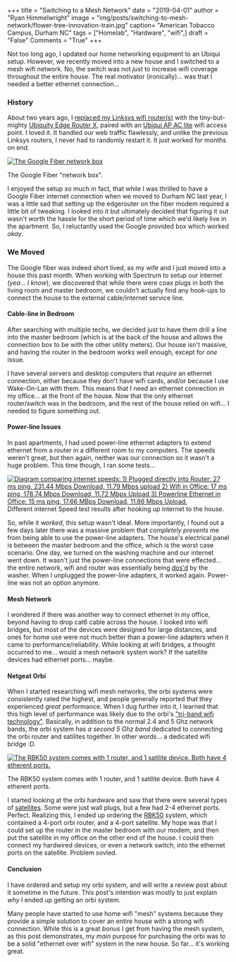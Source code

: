 +++
title  = "Switching to a Mesh Network"
date   = "2019-04-01"
author = "Ryan Himmelwright"
image  = "img/posts/switching-to-mesh-network/flower-tree-innovation-train.jpg"
caption= "American Tobacco Campus, Durham NC"
tags   = ["Homelab", "Hardware", "wifi",]
draft  = "False"
Comments = "True"
+++

Not too long ago, I updated our home networking equipment to an Ubiqui
setup. However, we recently moved into a new house and I switched to a
mesh wifi network. No, the switch was not *just* to increase wifi
coverage throughout the entire house. The real motivator
(ironically)... was that I needed a better ethernet connection...

<!--more-->

### History

About two years ago, I [replaced my Linksys wifi
router(s)](http://ryan.himmelwright.net/post/upgrading-network-to-ubiquiti/)
with the tiny-but-mighty [Ubiquity Edge Router
X](https://store.ui.com/products/edgerouter-x), paired with an [Ubiqui AP AC
lite](https://www.ui.com/unifi/unifi-ap-ac-lite/) wifi access point. I loved
it. It handled our web traffic flawlessly, and unlike the previous Linksys
routers, I never had to randomly restart it. It just worked for months on end.


<a href="/img/posts/switching-to-mesh-network/google-fiber-box.png"><img alt="The Google Fiber network box" src="/img/posts/switching-to-mesh-network/google-fiber-box.png" style="max-width: 100%;"/></a>
<div class="caption">The Google Fiber "network box".</div>

I enjoyed the setup *so* much in fact, that while I was thrilled to
have a Google Fiber internet connection when we moved to Durham NC
last year, I was a little sad that setting up the edgerouter on the
fiber modem required a little bit of tweaking. I looked into it
but ultimately decided that figuring it out wasn't worth the hassle
for the short period of time which we'd likely live in the
apartment. So, I reluctantly used the Google provided box which worked *okay*.

### We Moved
The Google fiber was indeed short lived, as my wife and I just moved
into a house this past month. When working with Spectrum to setup our
internet (*yea... I know*), we discovered that while there were coax
plugs in both the living room and master bedroom, we couldn't
actually find any hook-ups to connect the house to the external cable/internet
service line.

#### Cable-line in Bedroom
After searching with multiple techs, we decided just to have them
drill a line into the master bedroom (which is at the back of the
house and allows the connection box to be with the other utility
meters). Our house isn't massive, and having the router in the bedroom
works well enough, except for *one* issue.

I have several servers and desktop computers that *require* an
ethernet connection, either because they don't have wifi cards, and/or
because I use Wake-On-Lan with them. This means that I need an
ethernet connection in my office... at the front of the house. Now
that the only ethernet router/switch was in the bedroom, and the rest
of the house relied on wifi...  I needed to figure something out.

#### Power-line Issues
In past apartments, I had used power-line ethernet adapters to extend
ethernet from a router in a different room to my computers. The speeds
weren't great, but then again, neither was our connection so it wasn't
a huge problem. This time though, I ran some tests...


<a href="/img/posts/switching-to-mesh-network/internet-speed-comparison.png">
<img alt="Diagram comparing internet speeds: 1) Plugged directly into Router: 27 ms ping, 231.44 Mbps Download, 11.79 Mbps upload 2) Wifi in Office: 17 ms ping, 178.74 Mbps Download, 11.72 Mbps Upload 3) Powerline Ethernet in Office: 15 ms ping, 17.66 MBps Download, 11.86 Mbps Upload." src="/img/posts/switching-to-mesh-network/internet-speed-comparison.png" style="max-width: 100%;"/></a>

<div class="caption">Different internet Speed test results after hooking up
internet to the house.</div>

So, while it *worked*, this setup wasn't ideal. More importantly, I
found out a few days later there was a massive problem that
*completely prevents* me from being able to use the power-line
adapters. The house's electrical panel is between the master bedroom
and the office, which is the worst case scenario. One day, we turned
on the washing machine and our internet went down. It wasn't just the
power-line connections that were effected... the entire network, wifi
and router was essentially being
[dos'd](https://en.wikipedia.org/wiki/Denial-of-service_attack) by the
washer. When I unplugged the power-line adapters, it worked
again. Power-line was not an option anymore.

#### Mesh Network
I wondered if there was another way to connect ethernet in my office,
beyond having to drop cat6 cable across the house. I looked into wifi
bridges, but most of the devices were designed for large distances,
and ones for home use were not much better than a power-line adapters
when it came to performance/reliability. While looking at wifi
bridges, a thought occurred to me... would a mesh network system work?
If the satellite devices had ethernet ports... maybe.

#### Netgeat Orbi

When I started researching wifi mesh networks, the orbi systems were consistently
rated the highest, and people generally reported that they experienced *great*
performance. When I dug further into it, I learned that this high level of performance was
likely due to the orbi's ["tri-band wifi
technology"](https://www.netgear.com/landings/mesh-network/).
Basically, in addition to the normal 2.4 and 5 Ghz network bands, the orbi
system has *a second 5 Ghz band* dedicated to connecting the orbi router and
satilites together. In other words... a dedicated wifi bridge :D.

<a href="/img/posts/switching-to-mesh-network/rbk50.png"><img alt="The RBK50 system comes with 1 router, and 1 satilite
device. Both have 4 etherent ports." src="/img/posts/switching-to-mesh-network/rbk50.png" style="max-width: 100%;"/></a>
<div class="caption">The RBK50 system comes with 1 router, and 1 satilite
device. Both have 4 etherent ports.</div>


I started looking at the orbi hardware and saw that there were several
types of
[satellites](https://www.netgear.com/orbi/products.aspx#filter=.satellites-indoor%2C.satellites%2C.satellites-outdoor%2C.satellites).
Some were just wall plugs, but a few had 2-4 ethernet
ports. Perfect. Realizing this, I ended up ordering the
[RBK50](https://www.netgear.com/orbi/rbk50.aspx) system, which
contained a 4-port orbi router, and a 4-port satellite. My hope was that
I could set up the router in the master bedroom with our modem, and
then put the satellite in my office on the other end of the house.
I could then connect my hardwired devices, or even a network switch, into the
ethernet ports on the satellite. Problem sovled.

#### Conclusion

I have ordered and setup my orbi system, and will write a review post
about it sometime in the future. This post's intention was mostly to
just explain *why* I ended up getting an orbi system.

Many people have started to use home wifi "mesh" systems because they
provide a simple solution to cover an entire house with a strong wifi
connection. While this is a great *bonus* I get from having the mesh
system, as this post demonstrates, my *main* purpose for purchasing
the orbi was to be a solid "ethernet over wifi" system in the new
house. So far... it's working great.
